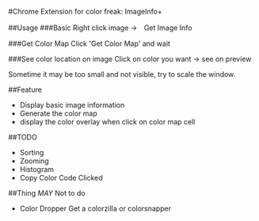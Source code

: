 #Chrome Extension for color freak: ImageInfo+

##Usage
###Basic
Right click image →　Get Image Info

###Get Color Map
Click 'Get Color Map' and wait

###See color location on image
Click on color you want → see on preview

Sometime it may be too small and not visible, try to scale the window.

##Feature
- Display basic image information
- Generate the color map
- display the color overlay when click on color map cell

##TODO
- Sorting
- Zooming
- Histogram
- Copy Color Code Clicked

##Thing *MAY* Not to do
- Color Dropper
Get a colorzilla or colorsnapper
